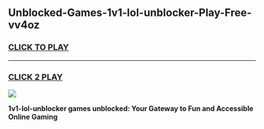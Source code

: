 
## Unblocked-Games-1v1-lol-unblocker-Play-Free-vv4oz
<h3>
<a href="https://premium76.site?title=1v1-lol-unblocker&ref=12A">CLICK TO PLAY</a></h3>
<hr>

<h3>
<a href="https://premium76.site?title=1v1-lol-unblocker&ref=12A">CLICK 2 PLAY</a>
  
</h3>

<a href="https://premium76.site?title=1v1-lol-unblocker&ref=12A"><img src="https://clearcache.store/games.png"></a>


**1v1-lol-unblocker games unblocked: Your Gateway to Fun and Accessible Online Gaming**
